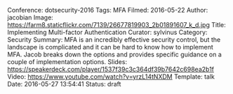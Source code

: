 Conference: dotsecurity-2016
Tags: MFA
Filmed: 2016-05-22
Author: jacobian
Image: https://farm8.staticflickr.com/7139/26677819903_2b01891607_k_d.jpg
Title: Implementing Multi-factor Authentication
Curator: sylvinus
Category: Security
Summary: MFA is an incredibly effective security control, but the landscape is complicated and it can be hard to know how to implement MFA. Jacob breaks down the options and provides specific guidance on a couple of implementation options.
Slides: https://speakerdeck.com/player/1537f39c3c364df39b7642c698ea2b1f
Video: https://www.youtube.com/watch?v=yrzL14tNXDM
Template: talk
Date: 2016-05-27 13:54:41
Status: draft